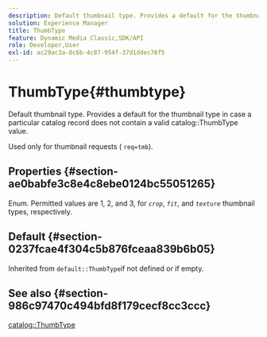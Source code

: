 ```yaml
---
description: Default thumbnail type. Provides a default for the thumbnail type in case a particular catalog record does not contain a valid catalog ThumbType value.
solution: Experience Manager
title: ThumbType
feature: Dynamic Media Classic,SDK/API
role: Developer,User
exl-id: ac29ac3a-8c6b-4c87-954f-37d1ddec76f5
---
```

# ThumbType{#thumbtype}

Default thumbnail type. Provides a default for the thumbnail type in case a particular catalog record does not contain a valid catalog::ThumbType value.

Used only for thumbnail requests ( `req=tmb`).

## Properties {#section-ae0babfe3c8e4c8ebe0124bc55051265}

Enum. Permitted values are 1, 2, and 3, for *`crop`*, *`fit`*, and *`texture`* thumbnail types, respectively.

## Default {#section-0237fcae4f304c5b876fceaa839b6b05}

Inherited from `default::ThumbType`if not defined or if empty.

## See also {#section-986c97470c494bfd8f179cecf8cc3ccc}

[catalog::ThumbType](../../../../../is-api/image-catalog/image-serving-api-ref/c-image-catalog-reference/c-image-svg-data-reference/c-image-data-reference/r-thumbtype-cat.md#reference-41149ddffc8749cba2f8d9c8e2611e03)
